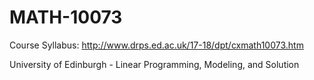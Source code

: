 # MATH-10073

Course Syllabus: http://www.drps.ed.ac.uk/17-18/dpt/cxmath10073.htm

University of Edinburgh - Linear Programming, Modeling, and Solution
